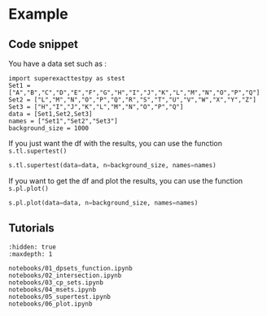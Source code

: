# Example

## Code snippet

You have a data set such as :

```
import superexacttestpy as stest
Set1 = ["A","B","C","D","E","F","G","H","I","J","K","L","M","N","O","P","Q"]
Set2 = ["L","M","N","O","P","Q","R","S","T","U","V","W","X","Y","Z"]
Set3 = ["H","I","J","K","L","M","N","O","P","Q"]
data = [Set1,Set2,Set3]
names = ["Set1","Set2","Set3"]
background_size = 1000
```

If you just want the df with the results, you can use the function `s.tl.supertest()`

```python
s.tl.supertest(data=data, n=background_size, names=names)
```

If you want to get the df and plot the results, you can use the function `s.pl.plot()`

```python
s.pl.plot(data=data, n=background_size, names=names)
```

## Tutorials

```{toctree}
:hidden: true
:maxdepth: 1

notebooks/01_dpsets_function.ipynb
notebooks/02_intersection.ipynb
notebooks/03_cp_sets.ipynb
notebooks/04_msets.ipynb
notebooks/05_supertest.ipynb
notebooks/06_plot.ipynb
```
